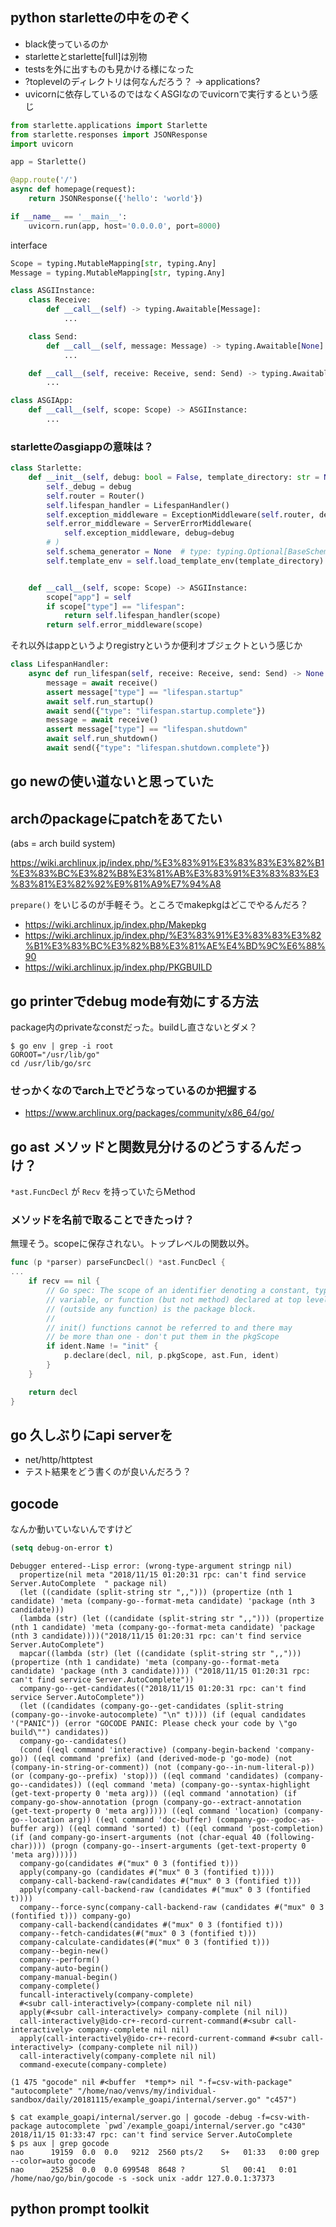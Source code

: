 ## python starletteの中をのぞく

- black使っているのか
- starletteとstarlette[full]は別物
- testsを外に出すものも見かける様になった
- ?toplevelのディレクトリは何なんだろう？ -> applications?
- uvicornに依存しているのではなくASGIなのでuvicornで実行するという感じ

```python
from starlette.applications import Starlette
from starlette.responses import JSONResponse
import uvicorn

app = Starlette()

@app.route('/')
async def homepage(request):
    return JSONResponse({'hello': 'world'})

if __name__ == '__main__':
    uvicorn.run(app, host='0.0.0.0', port=8000)
```

interface

```python
Scope = typing.MutableMapping[str, typing.Any]
Message = typing.MutableMapping[str, typing.Any]

class ASGIInstance:
    class Receive:
        def __call__(self) -> typing.Awaitable[Message]:
            ...

    class Send:
        def __call__(self, message: Message) -> typing.Awaitable[None]:
            ...

    def __call__(self, receive: Receive, send: Send) -> typing.Awaitable[None]:
        ...

class ASGIApp:
    def __call__(self, scope: Scope) -> ASGIInstance:
        ...
```

### starletteのasgiappの意味は？

```python
class Starlette:
    def __init__(self, debug: bool = False, template_directory: str = None) -> None:
        self._debug = debug
        self.router = Router()
        self.lifespan_handler = LifespanHandler()
        self.exception_middleware = ExceptionMiddleware(self.router, debug=debug)
        self.error_middleware = ServerErrorMiddleware(
            self.exception_middleware, debug=debug
        # )
        self.schema_generator = None  # type: typing.Optional[BaseSchemaGenerator]
        self.template_env = self.load_template_env(template_directory)


    def __call__(self, scope: Scope) -> ASGIInstance:
        scope["app"] = self
        if scope["type"] == "lifespan":
            return self.lifespan_handler(scope)
        return self.error_middleware(scope)
```

それ以外はappというよりregistryというか便利オブジェクトという感じか

```python
class LifespanHandler:
    async def run_lifespan(self, receive: Receive, send: Send) -> None:
        message = await receive()
        assert message["type"] == "lifespan.startup"
        await self.run_startup()
        await send({"type": "lifespan.startup.complete"})
        message = await receive()
        assert message["type"] == "lifespan.shutdown"
        await self.run_shutdown()
        await send({"type": "lifespan.shutdown.complete"})
```

## go newの使い道ないと思っていた


## archのpackageにpatchをあてたい

(abs = arch build system)

https://wiki.archlinux.jp/index.php/%E3%83%91%E3%83%83%E3%82%B1%E3%83%BC%E3%82%B8%E3%81%AB%E3%83%91%E3%83%83%E3%83%81%E3%82%92%E9%81%A9%E7%94%A8

`prepare()` をいじるのが手軽そう。ところでmakepkgはどこでやるんだろ？

- https://wiki.archlinux.jp/index.php/Makepkg
- https://wiki.archlinux.jp/index.php/%E3%83%91%E3%83%83%E3%82%B1%E3%83%BC%E3%82%B8%E3%81%AE%E4%BD%9C%E6%88%90
- https://wiki.archlinux.jp/index.php/PKGBUILD

## go printerでdebug mode有効にする方法

package内のprivateなconstだった。buildし直さないとダメ？

```
$ go env | grep -i root
GOROOT="/usr/lib/go"
cd /usr/lib/go/src
```

### せっかくなのでarch上でどうなっているのか把握する

- https://www.archlinux.org/packages/community/x86_64/go/

## go ast メソッドと関数見分けるのどうするんだっけ？

`*ast.FuncDecl` が `Recv` を持っていたらMethod

### メソッドを名前で取ることできたっけ？

無理そう。scopeに保存されない。トップレベルの関数以外。

```go
func (p *parser) parseFuncDecl() *ast.FuncDecl {
...
	if recv == nil {
		// Go spec: The scope of an identifier denoting a constant, type,
		// variable, or function (but not method) declared at top level
		// (outside any function) is the package block.
		//
		// init() functions cannot be referred to and there may
		// be more than one - don't put them in the pkgScope
		if ident.Name != "init" {
			p.declare(decl, nil, p.pkgScope, ast.Fun, ident)
		}
	}

	return decl
}
```

## go 久しぶりにapi serverを

- net/http/httptest
- テスト結果をどう書くのが良いんだろう？

## gocode

なんか動いていないんですけど

```lisp
(setq debug-on-error t)
```

```
Debugger entered--Lisp error: (wrong-type-argument stringp nil)
  propertize(nil meta "2018/11/15 01:20:31 rpc: can't find service Server.AutoComplete  " package nil)
  (let ((candidate (split-string str ",,"))) (propertize (nth 1 candidate) 'meta (company-go--format-meta candidate) 'package (nth 3 candidate)))
  (lambda (str) (let ((candidate (split-string str ",,"))) (propertize (nth 1 candidate) 'meta (company-go--format-meta candidate) 'package (nth 3 candidate))))("2018/11/15 01:20:31 rpc: can't find service Server.AutoComplete")
  mapcar((lambda (str) (let ((candidate (split-string str ",,"))) (propertize (nth 1 candidate) 'meta (company-go--format-meta candidate) 'package (nth 3 candidate)))) ("2018/11/15 01:20:31 rpc: can't find service Server.AutoComplete"))
  company-go--get-candidates(("2018/11/15 01:20:31 rpc: can't find service Server.AutoComplete"))
  (let ((candidates (company-go--get-candidates (split-string (company-go--invoke-autocomplete) "\n" t)))) (if (equal candidates '("PANIC")) (error "GOCODE PANIC: Please check your code by \"go build\"") candidates))
  company-go--candidates()
  (cond ((eql command 'interactive) (company-begin-backend 'company-go)) ((eql command 'prefix) (and (derived-mode-p 'go-mode) (not (company-in-string-or-comment)) (not (company-go--in-num-literal-p)) (or (company-go--prefix) 'stop))) ((eql command 'candidates) (company-go--candidates)) ((eql command 'meta) (company-go--syntax-highlight (get-text-property 0 'meta arg))) ((eql command 'annotation) (if company-go-show-annotation (progn (company-go--extract-annotation (get-text-property 0 'meta arg))))) ((eql command 'location) (company-go--location arg)) ((eql command 'doc-buffer) (company-go--godoc-as-buffer arg)) ((eql command 'sorted) t) ((eql command 'post-completion) (if (and company-go-insert-arguments (not (char-equal 40 (following-char)))) (progn (company-go--insert-arguments (get-text-property 0 'meta arg))))))
  company-go(candidates #("mux" 0 3 (fontified t)))
  apply(company-go (candidates #("mux" 0 3 (fontified t))))
  company-call-backend-raw(candidates #("mux" 0 3 (fontified t)))
  apply(company-call-backend-raw (candidates #("mux" 0 3 (fontified t))))
  company--force-sync(company-call-backend-raw (candidates #("mux" 0 3 (fontified t))) company-go)
  company-call-backend(candidates #("mux" 0 3 (fontified t)))
  company--fetch-candidates(#("mux" 0 3 (fontified t)))
  company-calculate-candidates(#("mux" 0 3 (fontified t)))
  company--begin-new()
  company--perform()
  company-auto-begin()
  company-manual-begin()
  company-complete()
  funcall-interactively(company-complete)
  #<subr call-interactively>(company-complete nil nil)
  apply(#<subr call-interactively> company-complete (nil nil))
  call-interactively@ido-cr+-record-current-command(#<subr call-interactively> company-complete nil nil)
  apply(call-interactively@ido-cr+-record-current-command #<subr call-interactively> (company-complete nil nil))
  call-interactively(company-complete nil nil)
  command-execute(company-complete)
```

```
(1 475 "gocode" nil #<buffer  *temp*> nil "-f=csv-with-package" "autocomplete" "/home/nao/venvs/my/individual-sandbox/daily/20181115/example_goapi/internal/server.go" "c457")
```

```
$ cat example_goapi/internal/server.go | gocode -debug -f=csv-with-package autocomplete `pwd`/example_goapi/internal/server.go "c430"
2018/11/15 01:33:47 rpc: can't find service Server.AutoComplete
$ ps aux | grep gocode
nao      19159  0.0  0.0   9212  2560 pts/2    S+   01:33   0:00 grep --color=auto gocode
nao      25258  0.0  0.0 699548  8648 ?        Sl   00:41   0:01 /home/nao/go/bin/gocode -s -sock unix -addr 127.0.0.1:37373
```

## python prompt toolkit
